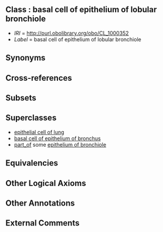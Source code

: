 
## Class : basal cell of epithelium of lobular bronchiole

 * *IRI* = http://purl.obolibrary.org/obo/CL_1000352
 * *Label* = basal cell of epithelium of lobular bronchiole

## Synonyms


## Cross-references


## Subsets


## Superclasses

 * [epithelial cell of lung](../../CL/82/CL_0000082.md)
 * [basal cell of epithelium of bronchus](../../CL/49/CL_1000349.md)
 * [part_of](../../BFO/50/BFO_0000050.md) some [epithelium of bronchiole](../../UBERON/51/UBERON_0002051.md)

## Equivalencies


## Other Logical Axioms


## Other Annotations


## External Comments

